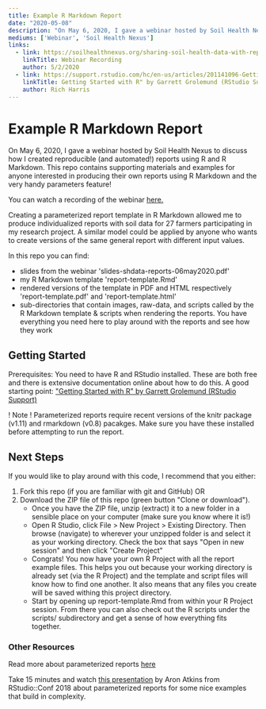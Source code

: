 ```yaml
---
title: Example R Markdown Report
date: "2020-05-08"
description: "On May 6, 2020, I gave a webinar hosted by Soil Health Nexus to discuss how I created reproducible (and automated!) reports using R and R Markdown..."
mediums: ['Webinar', 'Soil Health Nexus']
links:
  - link: https://soilhealthnexus.org/sharing-soil-health-data-with-reproducible-reports/
    linkTitle: Webinar Recording
    author: 5/2/2020
  - link: https://support.rstudio.com/hc/en-us/articles/201141096-Getting-Started-with-R
    linkTitle: Getting Started with R" by Garrett Grolemund (RStudio Support)
    author: Rich Harris
---
```

# Example R Markdown Report

On May 6, 2020, I gave a webinar hosted by Soil Health Nexus to discuss how I created reproducible (and automated!) reports using R and R Markdown. This repo contains supporting materials and examples for anyone interested in producing their own reports using R Markdown and the very handy parameters feature!

You can watch a recording of the webinar [here.](https://soilhealthnexus.org/sharing-soil-health-data-with-reproducible-reports/)

Creating a parameterized report template in R Markdown allowed me to produce individualized reports with soil data for 27 farmers participating in my research project.  A similar model could be applied by anyone who wants to create versions of the same general report with different input values.

 In this repo you can find: 

 - slides from the webinar 'slides-shdata-reports-06may2020.pdf'
 - my R Markdown template  'report-template.Rmd'
 - rendered versions of the template in PDF and HTML respectively 'report-template.pdf' and 'report-template.html'
 - sub-directories that contain images, raw-data, and scripts called by the R Markdown template & scripts when rendering the reports.  You have everything you need here to play around with the reports and see how they work

 ## Getting Started 

 Prerequisites:  You need to have R and RStudio installed.  These are both free and there is extensive documentation online about how to do this.  A good starting point:  ["Getting Started with R" by Garrett Grolemund (RStudio Support)](https://support.rstudio.com/hc/en-us/articles/201141096-Getting-Started-with-R)  

 ! Note !  Parameterized reports require recent versions of the knitr package (v1.11) and rmarkdown (v0.8) pacakges.  Make sure you have these installed before attempting to run the report.

## Next Steps

If you would like to play around with this code, I recommend that you either: 

1. Fork this repo (if you are familiar with git and GitHub) OR 
2. Download the ZIP file of this repo (green button "Clone or download").  
    - Once you have the ZIP file, unzip (extract) it to a new folder in a sensible place on your computer (make sure you know where it is!)
    - Open R Studio, click File > New Project > Existing Directory.  Then browse (navigate) to wherever your unzipped  folder is and select it as your working directory.  Check the box that says "Open in new session" and then click "Create Project" 
    - Congrats!  You now have your own R Project with all the report example files.  This helps you out because your working directory is already set (via the R Project) and the template and script files will know how to find one another.  It also means that any files you create will be saved withing this project directory.   
    - Start by opening up report-template.Rmd from within your R Project session.  From there you can also check out the R scripts under the scripts/ subdirectory and get a sense of how everything fits together.

### Other Resources 

Read more about parameterized reports [here](https://rmarkdown.rstudio.com/developer_parameterized_reports.html%23parameter_types%2F )   

Take 15 minutes and watch [this presentation](https://rstudio.com/resources/rstudioconf-2018/parameterized-r-markdown-reports-with-rstudio-connect/) by Aron Atkins from RStudio::Conf 2018 about parameterized reports for some nice examples that build in complexity.  


